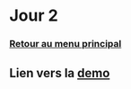 # Jour 2

### <a href="https://joz84.github.io/day-b.github.io/" target="_blank">Retour au menu principal</a>

## Lien vers la <a href="https://joz84.github.io/day-b.github.io/" target="_blank">demo</a>


